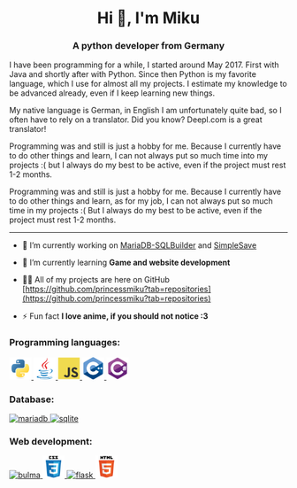 <h1 align="center">Hi 👋, I'm Miku</h1>
<h3 align="center">A python developer from Germany</h3>
<p>I have been programming for a while, I started around May 2017. First with Java and shortly after with Python. Since then Python is my favorite language, which I use for almost all my projects.
I estimate my knowledge to be advanced already, even if I keep learning new things.

My native language is German, in English I am unfortunately quite bad, so I often have to rely on a translator.
Did you know? Deepl.com is a great translator!

Programming was and still is just a hobby for me. Because I currently have to do other things and learn, I can not always put so much time into my projects :( but I always do my best to be active, even if the project must rest 1-2 months.

Programming was and still is just a hobby for me. Because I currently have to do other things and learn, as for my job, I can not always put so much time in my projects :( 
But I always do my best to be active, even if the project must rest 1-2 months.
</p>

-------

- 🔭 I’m currently working on [MariaDB-SQLBuilder](https://github.com/princessmiku/MariaDB-SQLBuilder) and [SimpleSave](https://github.com/princessmiku/simplesave)

- 🌱 I’m currently learning **Game and website development**

- 👨‍💻 All of my projects are here on GitHub [https://github.com/princessmiku?tab=repositories](https://github.com/princessmiku?tab=repositories)

- ⚡ Fun fact **I love anime, if you should not notice :3**

<h3 align="left">Programming languages:</h3>

<a href="https://www.python.org" target="_blank" rel="noreferrer"> <img src="https://raw.githubusercontent.com/devicons/devicon/master/icons/python/python-original.svg" alt="python" width="40" height="40"/> </a>
<a href="https://www.java.com" target="_blank" rel="noreferrer"> <img src="https://raw.githubusercontent.com/devicons/devicon/master/icons/java/java-original.svg" alt="java" width="40" height="40"/> </a>
<a href="https://developer.mozilla.org/en-US/docs/Web/JavaScript" target="_blank" rel="noreferrer"> <img src="https://raw.githubusercontent.com/devicons/devicon/master/icons/javascript/javascript-original.svg" alt="javascript" width="40" height="40"/> </a> 
<a href="https://www.w3schools.com/cpp/" target="_blank" rel="noreferrer"> <img src="https://raw.githubusercontent.com/devicons/devicon/master/icons/cplusplus/cplusplus-original.svg" alt="cplusplus" width="40" height="40"/> </a> 
<a href="https://www.w3schools.com/cs/" target="_blank" rel="noreferrer"> <img src="https://raw.githubusercontent.com/devicons/devicon/master/icons/csharp/csharp-original.svg" alt="csharp" width="40" height="40"/> </a> 
  
<h3 align="left">Database:</h3>
<a href="https://mariadb.org/" target="_blank" rel="noreferrer"> <img src="https://www.vectorlogo.zone/logos/mariadb/mariadb-icon.svg" alt="mariadb" width="40" height="40"/> </a>
<a href="https://www.sqlite.org/" target="_blank" rel="noreferrer"> <img src="https://www.vectorlogo.zone/logos/sqlite/sqlite-icon.svg" alt="sqlite" width="40" height="40"/> </a> 

<h3 align="left">Web development:</h3>
<p align="left"> <a href="https://bulma.io/" target="_blank" rel="noreferrer"> <img src="https://raw.githubusercontent.com/gilbarbara/logos/804dc257b59e144eaca5bc6ffd16949752c6f789/logos/bulma.svg" alt="bulma" width="40" height="40"/> </a> 
<a href="https://www.w3schools.com/css/" target="_blank" rel="noreferrer"> <img src="https://raw.githubusercontent.com/devicons/devicon/master/icons/css3/css3-original-wordmark.svg" alt="css3" width="40" height="40"/> 
</a> 
  <a href="https://flask.palletsprojects.com/" target="_blank" rel="noreferrer"> <img src="https://www.vectorlogo.zone/logos/pocoo_flask/pocoo_flask-icon.svg" alt="flask" width="40" height="40"/> </a>
<a href="https://www.w3.org/html/" target="_blank" rel="noreferrer"> <img src="https://raw.githubusercontent.com/devicons/devicon/master/icons/html5/html5-original-wordmark.svg" alt="html5" width="40" height="40"/> </a> 
</p>
